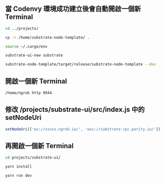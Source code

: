 ## 當 Codenvy 環境成功建立後會自動開啟一個新 Terminal
```bash
cd ../projects/

cp -r /home/substrate-node-template/ .

source ~/.cargo/env

substrate-ui-new substrate

substrate-node-template/target/release/substrate-node-template --dev
```

## 開啟一個新 Terminal
```bash
/home/ngrok http 9944
```

## 修改 /projects/substrate-ui/src/index.js 中的 setNodeUri
```js
setNodeUri(['ws://xxxxx.ngrok.io/', 'wss://substrate-rpc.parity.io/'])
```
## 再開啟一個新 Terminal
```bash
cd projects/substrate-ui/

yarn install

yarn run dev
```
